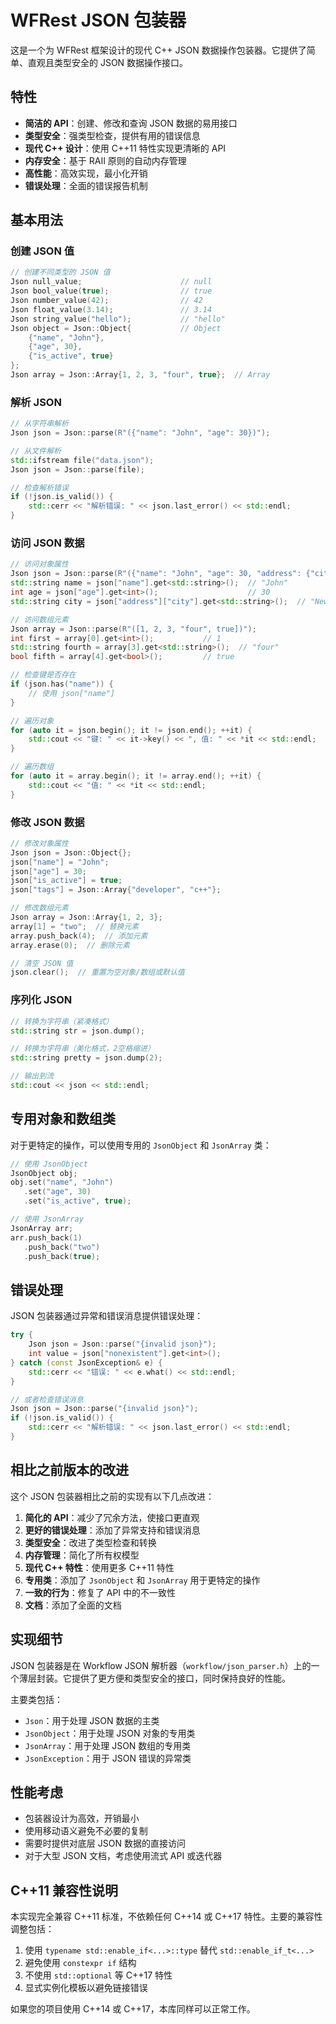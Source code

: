# WFRest JSON 包装器

这是一个为 WFRest 框架设计的现代 C++ JSON 数据操作包装器。它提供了简单、直观且类型安全的 JSON 数据操作接口。

## 特性

- **简洁的 API**：创建、修改和查询 JSON 数据的易用接口
- **类型安全**：强类型检查，提供有用的错误信息
- **现代 C++ 设计**：使用 C++11 特性实现更清晰的 API
- **内存安全**：基于 RAII 原则的自动内存管理
- **高性能**：高效实现，最小化开销
- **错误处理**：全面的错误报告机制

## 基本用法

### 创建 JSON 值

```cpp
// 创建不同类型的 JSON 值
Json null_value;                      // null
Json bool_value(true);                // true
Json number_value(42);                // 42
Json float_value(3.14);               // 3.14
Json string_value("hello");           // "hello"
Json object = Json::Object{           // Object
    {"name", "John"},
    {"age", 30},
    {"is_active", true}
};
Json array = Json::Array{1, 2, 3, "four", true};  // Array
```

### 解析 JSON

```cpp
// 从字符串解析
Json json = Json::parse(R"({"name": "John", "age": 30})");

// 从文件解析
std::ifstream file("data.json");
Json json = Json::parse(file);

// 检查解析错误
if (!json.is_valid()) {
    std::cerr << "解析错误: " << json.last_error() << std::endl;
}
```

### 访问 JSON 数据

```cpp
// 访问对象属性
Json json = Json::parse(R"({"name": "John", "age": 30, "address": {"city": "New York"}})");
std::string name = json["name"].get<std::string>();  // "John"
int age = json["age"].get<int>();                    // 30
std::string city = json["address"]["city"].get<std::string>();  // "New York"

// 访问数组元素
Json array = Json::parse(R"([1, 2, 3, "four", true])");
int first = array[0].get<int>();           // 1
std::string fourth = array[3].get<std::string>();  // "four"
bool fifth = array[4].get<bool>();         // true

// 检查键是否存在
if (json.has("name")) {
    // 使用 json["name"]
}

// 遍历对象
for (auto it = json.begin(); it != json.end(); ++it) {
    std::cout << "键: " << it->key() << ", 值: " << *it << std::endl;
}

// 遍历数组
for (auto it = array.begin(); it != array.end(); ++it) {
    std::cout << "值: " << *it << std::endl;
}
```

### 修改 JSON 数据

```cpp
// 修改对象属性
Json json = Json::Object{};
json["name"] = "John";
json["age"] = 30;
json["is_active"] = true;
json["tags"] = Json::Array{"developer", "c++"};

// 修改数组元素
Json array = Json::Array{1, 2, 3};
array[1] = "two";  // 替换元素
array.push_back(4);  // 添加元素
array.erase(0);  // 删除元素

// 清空 JSON 值
json.clear();  // 重置为空对象/数组或默认值
```

### 序列化 JSON

```cpp
// 转换为字符串（紧凑格式）
std::string str = json.dump();

// 转换为字符串（美化格式，2空格缩进）
std::string pretty = json.dump(2);

// 输出到流
std::cout << json << std::endl;
```

## 专用对象和数组类

对于更特定的操作，可以使用专用的 `JsonObject` 和 `JsonArray` 类：

```cpp
// 使用 JsonObject
JsonObject obj;
obj.set("name", "John")
   .set("age", 30)
   .set("is_active", true);

// 使用 JsonArray
JsonArray arr;
arr.push_back(1)
   .push_back("two")
   .push_back(true);
```

## 错误处理

JSON 包装器通过异常和错误消息提供错误处理：

```cpp
try {
    Json json = Json::parse("{invalid json}");
    int value = json["nonexistent"].get<int>();
} catch (const JsonException& e) {
    std::cerr << "错误: " << e.what() << std::endl;
}

// 或者检查错误消息
Json json = Json::parse("{invalid json}");
if (!json.is_valid()) {
    std::cerr << "解析错误: " << json.last_error() << std::endl;
}
```

## 相比之前版本的改进

这个 JSON 包装器相比之前的实现有以下几点改进：

1. **简化的 API**：减少了冗余方法，使接口更直观
2. **更好的错误处理**：添加了异常支持和错误消息
3. **类型安全**：改进了类型检查和转换
4. **内存管理**：简化了所有权模型
5. **现代 C++ 特性**：使用更多 C++11 特性
6. **专用类**：添加了 `JsonObject` 和 `JsonArray` 用于更特定的操作
7. **一致的行为**：修复了 API 中的不一致性
8. **文档**：添加了全面的文档

## 实现细节

JSON 包装器是在 Workflow JSON 解析器（`workflow/json_parser.h`）上的一个薄层封装。它提供了更方便和类型安全的接口，同时保持良好的性能。

主要类包括：

- `Json`：用于处理 JSON 数据的主类
- `JsonObject`：用于处理 JSON 对象的专用类
- `JsonArray`：用于处理 JSON 数组的专用类
- `JsonException`：用于 JSON 错误的异常类

## 性能考虑

- 包装器设计为高效，开销最小
- 使用移动语义避免不必要的复制
- 需要时提供对底层 JSON 数据的直接访问
- 对于大型 JSON 文档，考虑使用流式 API 或迭代器

## C++11 兼容性说明

本实现完全兼容 C++11 标准，不依赖任何 C++14 或 C++17 特性。主要的兼容性调整包括：

1. 使用 `typename std::enable_if<...>::type` 替代 `std::enable_if_t<...>`
2. 避免使用 `constexpr if` 结构
3. 不使用 `std::optional` 等 C++17 特性
4. 显式实例化模板以避免链接错误

如果您的项目使用 C++14 或 C++17，本库同样可以正常工作。 